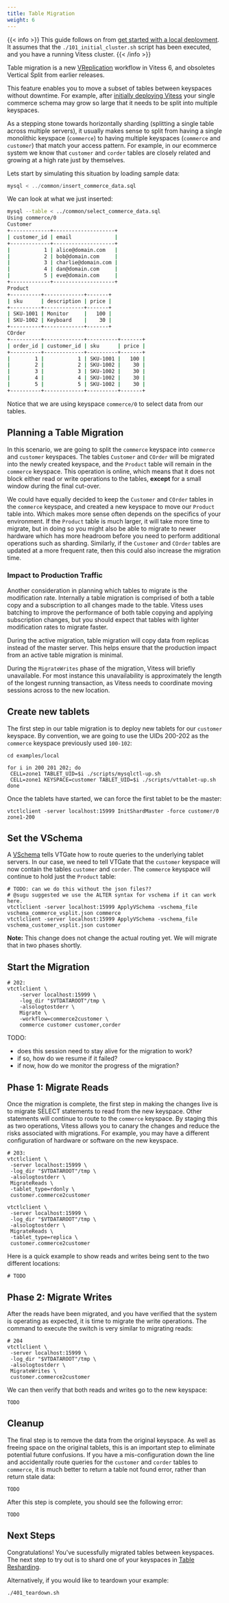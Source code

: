 ```yaml
---
title: Table Migration
weight: 6
---
```


{{< info >}}
This guide follows on from [get started with a local deployment](../../get-started/local). It assumes that the `./101_initial_cluster.sh` script has been executed, and you have a running Vitess cluster.
{{< /info >}}

Table migration is a new [VReplication](../../concepts/vreplication) workflow in Vitess 6, and obsoletes Vertical Split from earlier releases.

This feature enables you to move a subset of tables between keyspaces without downtime. For example, after [initially deploying Vitess](../../get-started/local) your single commerce schema may grow so large that it needs to be split into multiple keyspaces.

As a stepping stone towards horizontally sharding (splitting a single table across multiple servers), it usually makes sense to split from having a single monolithic keyspace (`commerce`) to having multiple keyspaces (`commerce` and `customer`) that match your access pattern. For example, in our ecommerce system we know that `customer` and `corder` tables are closely related and growing at a high rate just by themselves.

Lets start by simulating this situation by loading sample data:

``` sql
mysql < ../common/insert_commerce_data.sql
```

We can look at what we just inserted:

``` sh
mysql --table < ../common/select_commerce_data.sql
Using commerce/0
Customer
+-------------+--------------------+
| customer_id | email              |
+-------------+--------------------+
|           1 | alice@domain.com   |
|           2 | bob@domain.com     |
|           3 | charlie@domain.com |
|           4 | dan@domain.com     |
|           5 | eve@domain.com     |
+-------------+--------------------+
Product
+----------+-------------+-------+
| sku      | description | price |
+----------+-------------+-------+
| SKU-1001 | Monitor     |   100 |
| SKU-1002 | Keyboard    |    30 |
+----------+-------------+-------+
COrder
+----------+-------------+----------+-------+
| order_id | customer_id | sku      | price |
+----------+-------------+----------+-------+
|        1 |           1 | SKU-1001 |   100 |
|        2 |           2 | SKU-1002 |    30 |
|        3 |           3 | SKU-1002 |    30 |
|        4 |           4 | SKU-1002 |    30 |
|        5 |           5 | SKU-1002 |    30 |
+----------+-------------+----------+-------+
```

Notice that we are using keyspace `commerce/0` to select data from our tables.

## Planning a Table Migration

In this scenario, we are going to split the `commerce` keyspace into `commerce` and `customer` keyspaces. The tables `Customer` and `COrder` will be migrated into the newly created keyspace, and the `Product` table will remain in the `commerce` keyspace. This operation is online, which means that it does not block either read or write operations to the tables, __except__ for a small window during the final cut-over.

We could have equally decided to keep the `Customer` and `COrder` tables in the `commerce` keyspace, and created a new keyspace to move our `Product` table into. Which makes more sense often depends on the specifics of your environment. If the `Product` table is much larger, it will take more time to migrate, but in doing so you might also be able to migrate to newer hardware which has more headroom before you need to perform additional operations such as sharding. Similarly, if the `Customer` and `COrder` tables are updated at a more frequent rate, then this could also increase the migration time.

### Impact to Production Traffic

Another consideration in planning which tables to migrate is the modification rate. Internally a table migration is comprised of both a table copy and a subscription to all changes made to the table. Vitess uses batching to improve the performance of both table copying and applying subscription changes, but you should expect that tables with lighter modification rates to migrate faster.

During the active migration, table migration will copy data from replicas instead of the master server. This helps ensure that the production impact from an active table migration is minimal.

During the `MigrateWrites` phase of the migration, Vitess will briefly unavailable. For most instance this unavailability is approximately the length of the longest running transaction, as Vitess needs to coordinate moving sessions across to the new location.

## Create new tablets

The first step in our table migration is to deploy new tablets for our `customer` keyspace. By convention, we are going to use the UIDs 200-202 as the `commerce` keyspace previously used `100-102`:

```
cd examples/local

for i in 200 201 202; do
 CELL=zone1 TABLET_UID=$i ./scripts/mysqlctl-up.sh
 CELL=zone1 KEYSPACE=customer TABLET_UID=$i ./scripts/vttablet-up.sh
done
```

Once the tablets have started, we can force the first tablet to be the master:

```
vtctlclient -server localhost:15999 InitShardMaster -force customer/0 zone1-200

```

## Set the VSchema

A [VSchema](../../concepts/VSchema) tells VTGate how to route queries to the underlying tablet servers. In our case, we need to tell VTGate that the `customer` keyspace will now contain the tables `customer` and `corder`. The `commerce` keyspace will continue to hold just the `Product` table:

```
# TODO: can we do this without the json files??
# @sugu suggested we use the ALTER syntax for vschema if it can work here.
vtctlclient -server localhost:15999 ApplyVSchema -vschema_file vschema_commerce_vsplit.json commerce
vtctlclient -server localhost:15999 ApplyVSchema -vschema_file vschema_customer_vsplit.json customer
```

__Note:__ This change does not change the actual routing yet. We will migrate that in two phases shortly.

## Start the Migration

```
# 202:
vtctlclient \
    -server localhost:15999 \
    -log_dir "$VTDATAROOT"/tmp \
    -alsologtostderr \
    Migrate \
    -workflow=commerce2customer \
    commerce customer customer,corder
```

TODO:
- does this session need to stay alive for the migration to work?
- if so, how do we resume if it failed?
- if now, how do we monitor the progress of the migration?

## Phase 1: Migrate Reads

Once the migration is complete, the first step in making the changes live is to migrate SELECT statements
to read from the new keyspace. Other statements will continue to route to the `commerce` keyspace. By staging this as two operations, Vitess allows you to canary the changes and reduce the risks associated with migrations. For example, you may have a different configuration of hardware or software on the new keyspace.

```
# 203:
vtctlclient \
 -server localhost:15999 \
 -log_dir "$VTDATAROOT"/tmp \
 -alsologtostderr \
 MigrateReads \
 -tablet_type=rdonly \
 customer.commerce2customer

vtctlclient \
 -server localhost:15999 \
 -log_dir "$VTDATAROOT"/tmp \
 -alsologtostderr \
 MigrateReads \
 -tablet_type=replica \
 customer.commerce2customer
```

Here is a quick example to show reads and writes being sent to the two different locations:

```
# TODO
```

## Phase 2: Migrate Writes

After the reads have been migrated, and you have verified that the system is operating as expected, it is time to migrate the write operations. The command to execute the switch is very similar to migrating reads:

```
# 204
vtctlclient \
 -server localhost:15999 \
 -log_dir "$VTDATAROOT"/tmp \
 -alsologtostderr \
 MigrateWrites \
 customer.commerce2customer
```

We can then verify that both reads and writes go to the new keyspace:
```
TODO
```

## Cleanup

The final step is to remove the data from the original keyspace. As well as freeing space on the original tablets, this is an important step to eliminate potential future confusions. If you have a mis-configuration down the line and accidentally route queries for the  `customer` and `corder` tables to `commerce`, it is much better to return a table not found error, rather than return stale data:

```
TODO
```

After this step is complete, you should see the following error:

```
TODO
```


## Next Steps

Congratulations! You've sucessfully migrated tables between keyspaces. The next step to try out is to shard one of your keyspaces in [Table Resharding](../table-resharding).

Alternatively, if you would like to teardown your example:

``` bash
./401_teardown.sh
```